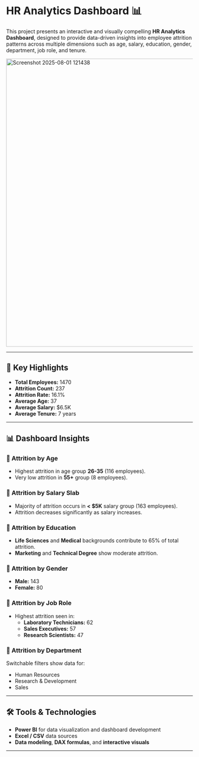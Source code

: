 # HR Analytics Dashboard 📊

This project presents an interactive and visually compelling **HR Analytics Dashboard**, designed to provide data-driven insights into employee attrition patterns across multiple dimensions such as age, salary, education, gender, department, job role, and tenure.

<img width="1389" height="777" alt="Screenshot 2025-08-01 121438" src="https://github.com/user-attachments/assets/a3e966d3-2b55-49b8-a0b7-5973a7111dc3" />

--- 


## 🚀 Key Highlights

- **Total Employees:** 1470  
- **Attrition Count:** 237  
- **Attrition Rate:** 16.1%  
- **Average Age:** 37  
- **Average Salary:** $6.5K  
- **Average Tenure:** 7 years

---

## 📊 Dashboard Insights

### 🔹 Attrition by Age
- Highest attrition in age group **26-35** (116 employees).
- Very low attrition in **55+** group (8 employees).

### 🔹 Attrition by Salary Slab
- Majority of attrition occurs in **< $5K** salary group (163 employees).
- Attrition decreases significantly as salary increases.

### 🔹 Attrition by Education
- **Life Sciences** and **Medical** backgrounds contribute to 65% of total attrition.
- **Marketing** and **Technical Degree** show moderate attrition.

### 🔹 Attrition by Gender
- **Male:** 143  
- **Female:** 80

### 🔹 Attrition by Job Role
- Highest attrition seen in:
  - **Laboratory Technicians:** 62
  - **Sales Executives:** 57
  - **Research Scientists:** 47

### 🔹 Attrition by Department
Switchable filters show data for:
- Human Resources
- Research & Development
- Sales

---

## 🛠️ Tools & Technologies

- **Power BI** for data visualization and dashboard development
- **Excel / CSV** data sources  
- **Data modeling**, **DAX formulas**, and **interactive visuals**

---

 
